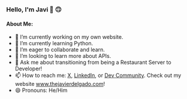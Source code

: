 ### Hello, I'm Javi 👋 :upside_down_face:

#### About Me:

- 🔭 I’m currently working on my own website.
- 🌱 I’m currently learning Python.
- 👯 I’m eager to collaborate and learn.
- 🤔 I’m looking to learn more about APIs.
- 💬 Ask me about transitioning from being a Restaurant Server to Developer!
- 📫 How to reach me: [X](https://twitter.com/JaviTheDelgado), [LinkedIn](linkedin.com/in/javier-l-delgado-ii), or [Dev Community](https://dev.to/javdel3). Check out my website www.thejavierdelgado.com!
- 😄 Pronouns: He/Him 

